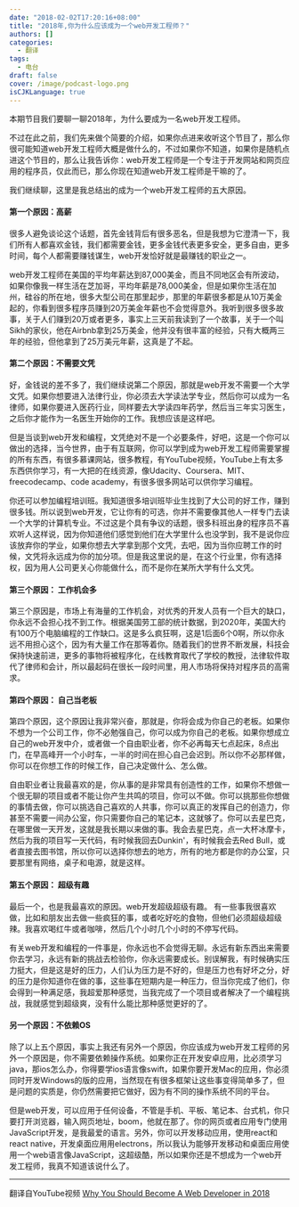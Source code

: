 ```yaml
---
date: "2018-02-02T17:20:16+08:00"
title: "2018年,你为什么应该成为一个web开发工程师？"
authors: []
categories:
  - 翻译
tags:
  - 电台
draft: false
cover: /image/podcast-logo.png
isCJKLanguage: true
---
```


本期节目我们要聊一聊2018年，为什么要成为一名web开发工程师。

不过在此之前，我们先来做个简要的介绍，如果你点进来收听这个节目了，那么你很可能知道web开发工程师大概是做什么的，不过如果你不知道，如果你是随机点进这个节目的，那么让我告诉你：web开发工程师是一个专注于开发网站和网页应用的程序员，仅此而已，那么你现在知道web开发工程师是干嘛的了。我们继续聊，这里是我总结出的成为一个web开发工程师的五大原因。#### 第一个原因：高薪很多人避免谈论这个话题，首先金钱背后有很多恶名，但是我想为它澄清一下，我们所有人都喜欢金钱，我们都需要金钱，更多金钱代表更多安全，更多自由，更多时间，每个人都需要赚钱谋生，web开发恰好就是最赚钱的职业之一。

web开发工程师在美国的平均年薪达到87,000美金，而且不同地区会有所波动，如果你像我一样生活在芝加哥，平均年薪是78,000美金，但是如果你生活在加州，硅谷的所在地，很多大型公司在那里起步，那里的年薪很多都是从10万美金起的，你看到很多程序员赚到20万美金年薪也不会觉得意外。我听到很多很多故事，关于人们赚到20万或者更多，事实上三天前我读到了一个故事，关于一个叫Sikh的家伙，他在Airbnb拿到25万美金，他并没有很丰富的经验，只有大概两三年的经验，但他拿到了25万美元年薪，这真是了不起。#### 第二个原因：不需要文凭好，金钱说的差不多了，我们继续说第二个原因，那就是web开发不需要一个大学文凭。如果你想要进入法律行业，你必须去大学读法学专业，然后你可以成为一名律师，如果你要进入医药行业，同样要去大学读四年药学，然后当三年实习医生，之后你才能作为一名医生开始你的工作。我想应该是这样吧。但是当谈到web开发和编程，文凭绝对不是一个必要条件，好吧，这是一个你可以做出的选择，当今世界，由于有互联网，你可以学到成为web开发工程师需要掌握的所有东西，有很多慕课网站，很多教程，有YouTube视频，YouTube上有太多东西供你学习，有一大把的在线资源，像Udacity、Coursera、MIT、freecodecamp、code academy，有很多很多网站可以供你学习编程。你还可以参加编程培训班。我知道很多培训班毕业生找到了大公司的好工作，赚到很多钱。所以说到web开发，它让你有的可选，你并不需要像其他人一样专门去读一个大学的计算机专业。不过这是个具有争议的话题，很多科班出身的程序员不喜欢听人这样说，因为你知道他们感觉到他们在大学里什么也没学到，我不是说你应该放弃你的学业，如果你想去大学拿到那个文凭，去吧，因为当你应聘工作的时候，文凭将永远成为你的加分项。但是我这里说的是，在这个行业里，你有选择权，因为用人公司更关心你能做什么，而不是你在某所大学有什么文凭。#### 第三个原因： 工作机会多第三个原因是，市场上有海量的工作机会，对优秀的开发人员有一个巨大的缺口，你永远不会担心找不到工作。根据美国劳工部的统计数据，到2020年，美国大约有100万个电脑编程的工作缺口。这是多么疯狂啊，这是1后面6个0啊，所以你永远不用担心这个，因为有大量工作在那等着你。随着我们的世界不断发展，科技会保持快速前进，更多的事物将被程序化，在线教育取代了学校的教授，法律软件取代了律师和会计，所以最起码在很长一段时间里，用人市场将保持对程序员的高需求。

#### 第四个原因： 自己当老板第四个原因，这个原因让我非常兴奋，那就是，你将会成为你自己的老板。如果你不想为一个公司工作，你不必勉强自己，你可以成为你自己的老板。如果你想成立自己的web开发中介，或者做一个自由职业者，你不必再每天七点起床，8点出门，在早高峰开一个小时车，一半的时间在担心自己会迟到。所以你不必那样做，你可以在你想工作的时候工作，自己决定做什么、怎么做。

自由职业者让我最喜欢的是，你从事的是非常具有创造性的工作，如果你不想做一个很无聊的项目或者不能让你产生共鸣的项目，你可以不做。你可以挑那些你想做的事情去做，你可以挑选自己喜欢的人共事，你可以真正的发挥自己的创造力，你甚至不需要一间办公室，你只需要你自己的笔记本，这就够了。你可以去星巴克，在哪里做一天开发，这就是我长期以来做的事。我会去星巴克，点一大杯冰摩卡，然后为我的项目写一天代码，有时候我回去Dunkin'，有时候我会去Red Bull，或者直接去图书馆，所以你可以选择你想去的地方，所有的地方都是你的办公室，只要那里有网络，桌子和电源，就是这样。

#### 第五个原因： 超级有趣最后一个，也是我最喜欢的原因。web开发超级超级有趣。 有一些事我很喜欢做，比如和朋友出去做一些疯狂的事，或者吃好吃的食物，但他们必须超级超级辣。我喜欢喝红牛或者咖啡，然后几个小时几个小时的不停写代码。有关web开发和编程的一件事是，你永远也不会觉得无聊。永远有新东西出来需要你去学习，永远有新的挑战去检验你，你永远需要成长。别误解我，有时候确实压力挺大，但是这是好的压力，人们认为压力是不好的，但是压力也有好坏之分，好的压力是你知道你在做的事，这些事在短期内是一种压力，但当你完成了他们，你会得到一种满足感，我超爱那种感觉，当我完成了一个项目或者解决了一个编程挑战，我就感觉到超级爽，没有什么能比那种感觉更好的了。#### 另一个原因：不依赖OS除了以上五个原因，事实上我还有另外一个原因，你应该成为web开发工程师的另外一个原因是，你不需要依赖操作系统。如果你正在开发安卓应用，比必须学习java，那ios怎么办，你得要学ios语言像swift，如果你要开发Mac的应用，你必须同时开发Windows的版的应用，当然现在有很多框架让这些事变得简单多了，但是问题的实质是，你仍然需要把它做好，因为有不同的操作系统不同的平台。但是web开发，可以应用于任何设备，不管是手机、平板、笔记本、台式机，你只要打开浏览器，输入网页地址，boom，他就在那了。你的网页或者应用专门使用JavaScript开发，是我最爱的语言。另外，你可以开发移动应用，使用react和react native，开发桌面应用用electrons，所以我认为能够开发移动和桌面应用使用一个web语言像JavaScript，这超级酷，所以如果你还是不想成为一个web开发工程师，我真不知道该说什么了。

***
翻译自YouTube视频 [Why You Should Become A Web Developer in 2018](https://www.youtube.com/watch?v=Szq9oCf6Uq8)